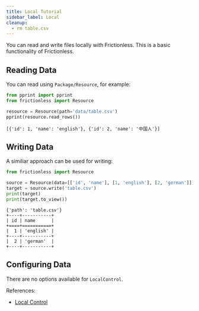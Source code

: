 ```yaml
---
title: Local Tutorial
sidebar_label: Local
cleanup:
  - rm table.csv
---
```


You can read and write files locally with Frictionless. This is a basic functionality of Frictionless.

## Reading Data

You can read using `Package/Resource`, for example:

```python script title="Python"
from pprint import pprint
from frictionless import Resource

resource = Resource(path='data/table.csv')
pprint(resource.read_rows())
```
```
[{'id': 1, 'name': 'english'}, {'id': 2, 'name': '中国人'}]
```

## Writing Data

A similiar approach can be used for writing:

```python script title="Python"
from frictionless import Resource

source = Resource(data=[['id', 'name'], [1, 'english'], [2, 'german']])
target = source.write('table.csv')
print(target)
print(target.to_view())
```
```
{'path': 'table.csv'}
+----+-----------+
| id | name      |
+====+===========+
|  1 | 'english' |
+----+-----------+
|  2 | 'german'  |
+----+-----------+
```

## Configuring Data

There are no options available for `LocalControl`.

References:
- [Local Control](../../references/schemes-reference.md#local)
